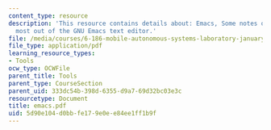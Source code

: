 ```yaml
---
content_type: resource
description: 'This resource contains details about: Emacs, Some notes on getting the
  most out of the GNU Emacs text editor.'
file: /media/courses/6-186-mobile-autonomous-systems-laboratory-january-iap-2005/5d90e104d0bbfe179e0ee84ee1ff1b9f_emacs.pdf
file_type: application/pdf
learning_resource_types:
- Tools
ocw_type: OCWFile
parent_title: Tools
parent_type: CourseSection
parent_uid: 333dc54b-398d-6355-d9a7-69d32bc03e3c
resourcetype: Document
title: emacs.pdf
uid: 5d90e104-d0bb-fe17-9e0e-e84ee1ff1b9f
---
```

